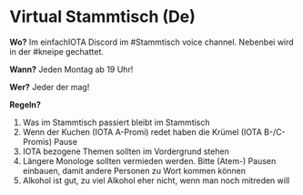 # Virtual Stammtisch (De)

**Wo?** Im einfachIOTA Discord im #Stammtisch voice channel. Nebenbei wird in der #kneipe gechattet.

**Wann?** Jeden Montag ab 19 Uhr! 

**Wer?** Jeder der mag! 

**Regeln?** 
1. Was im Stammtisch passiert bleibt im Stammtisch
2. Wenn der Kuchen (IOTA A-Promi) redet haben die Krümel (IOTA B-/C-Promis) Pause
3. IOTA bezogene Themen sollten im Vordergrund stehen
4. Längere Monologe sollten vermieden werden. Bitte (Atem-) Pausen einbauen, damit andere Personen zu Wort kommen können
6. Alkohol ist gut, zu viel Alkohol eher nicht, wenn man noch mitreden will
